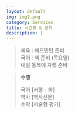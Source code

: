 ```yaml
---
layout: default
img: img1.png
category: Services
title: 시간표 & 공지
description: |
---
```

       
  > 체육 : 배드민턴 준비           
  > 국어 : 책 준비 (목요일)        
  > 내일 동복에 자켓 준비     

  > **수행**        
  >     
  > 국어 [서평 - 화]      
  > 역사 [역사신문]     
  > 수학 [서술형 평가]      